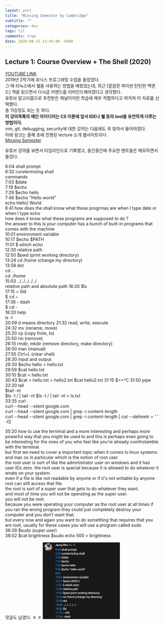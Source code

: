 ```yaml
---
layout: post
title: "Missing Semester by Cambridge"
subtitle: ""
categories: dev
tags: til
comments: true
date: 2020-08-15 12:45:00 -0400
---
```


## Lecture 1: Course Overview + The Shell (2020)
[YOUTUBE LINK](https://www.youtube.com/watch?v=Z56Jmr9Z34Q&t=1763s)     
2019년 2학기에 유닉스 프로그래밍 수업을 들었었다.   
그 때 리눅스에서 쉘을 사용하는 방법을 배웠었는데, 최근 [깔끔한 파이썬 탄탄한 백엔드] 책을 읽으면서 다시금 커맨드를 리마인드해야겠다고 생각했다.     
유튜브 알고리즘으로 추천받은 채널이지만 학습에 매우 적합하다고 여겨져 이 자료를 선택했다.      
총 11강정도 되는 듯 하다.  
**이 강의목록의 메인 아이디어는 CS 이론에 앞서 IDE나 쉘 등의 tool을 유연하게 다루는 방법이다.**     
vim, git, debugging, security에 대한 강의는 다음에도 꼭 찾아서 들어야겠다.  
아래 링크는 올해 초에 진행된 lecture 소개 웹사이트이다.     
[Missing Semester](https://missing.csail.mit.edu/about/)

유튜브 강의를 보면서 타임라인으로 기록했고, 중간중간에 주요한 멘트들은 메모하면서 들었다.   

6:04 shall prompt   
6:32 curstermizing shall    
commands    
7:03 $date  
7:19 $echo  
7:29 $echo hello    
7:46 $echo "Hello world"    
    echo Hello] World   
8:41 how does the shall know what these progrmas are when I type date or when I type echo   
how does it know what these programs are supposed to do ?   
the answer to this is your computer has a bunch of built-in programs that comes with the machine    
10:01 environment variable  
10:17 $echo $PATH   
11:01 $ which echo  
12:30 relative path     
12:50 $pwd (print working directory)    
13:24 cd /home (change my directory)    
13:58 dot   
cd ..   
cd ./home   
15:03 ../../../../../   
relative path and absolute path 
16:20 $ls   
17:15 ~ tild    
$ cd ~  
17:36 - dash    
$ cd -  
18:20 help  
ls -l   
20:09 d means directory 
21:32 read, write, execute  
24:32 mv (rename, move)     
25:20 cp (copy from, to)    
25:50 rm (remove)       
26:15 rmdir, mkdir (remove directory, make directory)   
26:50 man (manual)  
27:55 Ctrl+L (clear shall)  
28:30 input and output  
29:30 $echo hello > hello.txt   
29:59 $cat hello.txt    
30:10 $cat < hello.txt  
30:43 $cat < hello.txt > hello2.txt 
$cat hello2.txt 
31:15 $>>^C 
31:50 pipe  
32:20 tail  
$tail -nl   
$ls -l / | tail -nl 
$ls -l / | tail -nl > ls.txt    
33:35 curl  
curl --head --silent google.com     
curl --head --silent google.com | grep -i content-length    
curl --head --silent google.com | grep -i content-length | cut --delimetr = ' ' -f2 

35:20 how to use the ternimal and a more interesting and perhaps more powerful way that you might be used to and this is perhaps even going to be interesting for the ones of you who feel like you're already comfrotamble with the terminal.  
bur first we need to  cover a important topic when it comes to linux systems and mac os in particular which is  the notion of root user.    
the root user is sort of like the administrator user on windows and it has user IDz zero.
the root user is special because it is allowed to do whatever it wnats on your system.  
even if a file is like not readable by anyone or if it's not writable by anyone root can still access that file.    
the root is sort of a super user that gets to do whatever they want.    
and  most of time you will not be operating as the super user.      
you will not be root.   
because you were operating your computer as the root user at all times if you ran the wrong program they could just completely destroy your computer and you don't want that.   
but every now and again you want to do something that requires that you are root, usually for these cases you will use a program called sudo    
36:39 $sudo (super user)    
38:02 $cat brightness
$sudo echo 500 > brightness


댓글도 남겼다. ㅎ.ㅎ
<img src="/assets/img/posts/2020-08-15.png" width="50%" height ="50%">  